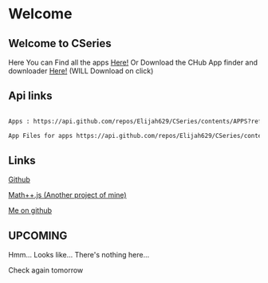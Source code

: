 # Welcome

## Welcome to CSeries

Here You can Find all the apps [Here!](https://github.com/Elijah629/CSeries/tree/main/APPS) Or Download the CHub App finder and downloader [Here!](https://github.com/Elijah629/CSeries/raw/main/APPS/CHub/CHub%20Setup.exe) (WILL Download on click)

## Api links

```markdown

Apps : https://api.github.com/repos/Elijah629/CSeries/contents/APPS?ref=main

App Files for apps https://api.github.com/repos/Elijah629/CSeries/contents/APPS/_{APPNAME}_?ref=main

```
## Links

[Github](https://github.com/Elijah629/CSeries)

[Math++.js (Another project of mine)](https://github.com/Elijah629/Mathplusplus.js)

[Me on github](https://github.com/Elijah629)

## UPCOMING

Hmm... Looks like... There's nothing here...

Check again tomorrow
